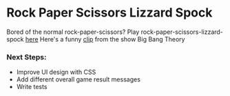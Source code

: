 # Rock Paper Scissors Lizzard Spock
Bored of the normal rock-paper-scissors? Play rock-paper-scissors-lizzard-spock [here](https://therealfake.github.io/rock-paper-scissors-lizzard-spock/)
Here's a funny [clip](https://www.youtube.com/watch?v=x5Q6-wMx-K8&t=4s) from the show Big Bang Theory 

### Next Steps:
- Improve UI design with CSS
- Add different overall game result messages
- Write tests
